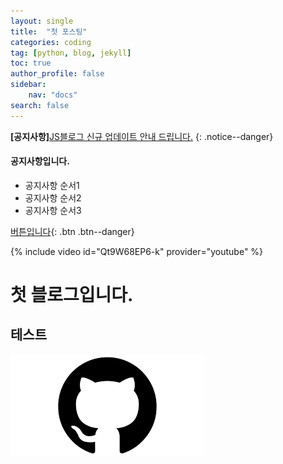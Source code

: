 ```yaml
---
layout: single
title:  "첫 포스팅"
categories: coding
tag: [python, blog, jekyll]
toc: true
author_profile: false
sidebar:
    nav: "docs"
search: false        
---
```


**[공지사항]**[JS블로그 신규 업데이트 안내 드립니다.](https://mmistakes.github.io/minimal-mistakes/docs/quick-start-guide/)
{: .notice--danger}

<div class="notice--success">
<h4>공지사항입니다.</h4>
<ul>
    <li>공지사항 순서1</li>
    <li>공지사항 순서2</li>
    <li>공지사항 순서3</li>
</ul>
</div>

[버튼입니다](https://google.com){: .btn .btn--danger}

{% include video id="Qt9W68EP6-k" provider="youtube" %}


# 첫 블로그입니다.

## 테스트


![다운로드](../images/2023-06-22-first/다운로드.png)

